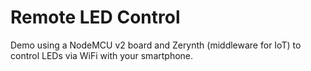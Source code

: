# Remote LED Control
Demo using a NodeMCU v2 board and Zerynth (middleware for IoT) to control LEDs via WiFi with your smartphone.
